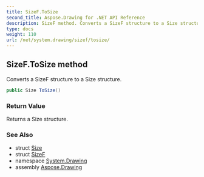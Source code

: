 ```yaml
---
title: SizeF.ToSize
second_title: Aspose.Drawing for .NET API Reference
description: SizeF method. Converts a SizeF structure to a Size structure
type: docs
weight: 110
url: /net/system.drawing/sizef/tosize/
---
```

## SizeF.ToSize method

Converts a SizeF structure to a Size structure.

```csharp
public Size ToSize()
```

### Return Value

Returns a Size structure.

### See Also

* struct [Size](../../size/)
* struct [SizeF](../)
* namespace [System.Drawing](../../sizef/)
* assembly [Aspose.Drawing](../../../)



